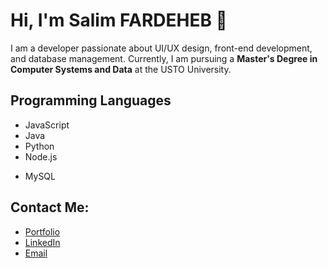 # Hi, I'm Salim FARDEHEB 👋

I am a developer passionate about UI/UX design, front-end development, and database management. Currently, I am pursuing a **Master's Degree in Computer Systems and Data** at the USTO University.

## Programming Languages
- JavaScript
- Java
- Python
- Node.js
<!-- - Flutter-->
- MySQL
<!-- - 🔭 I’m working on a mobile app for stadium reservation: **PlayTimeReserve** -->

## Contact Me:
- [Portfolio](https://main--salimsportfolio.netlify.app/)
- [LinkedIn](https://www.linkedin.com/in/salim-fardeheb-777a0a2b1/)
- [Email](mailto:salimfardeheb442@gmail.com)
